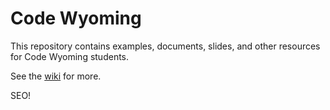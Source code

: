 # Code Wyoming
This repository contains examples, documents, slides, and other resources for Code Wyoming students.

See the [wiki][wiki] for more.

SEO!



[wiki]: https://github.com/PitchEngine/code-wyoming/wiki "Code Wyoming Wiki"
